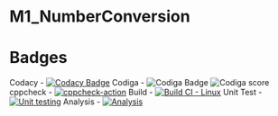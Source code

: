 # M1_NumberConversion
# Badges
 Codacy - [![Codacy Badge](https://app.codacy.com/project/badge/Grade/b44c801786244537b3b39aef3b101b1b)](https://www.codacy.com/gh/Smrutthi/M1_NumberConversion/dashboard?utm_source=github.com&amp;utm_medium=referral&amp;utm_content=Smrutthi/M1_NumberConversion&amp;utm_campaign=Badge_Grade)
Codiga - ![Codiga Badge](https://api.codiga.io/project/32209/score/svg)
          ![Codiga score](https://api.codiga.io/project/32209/status/svg)
cppcheck - [![cppcheck-action](https://github.com/Smrutthi/M1_NumberConversion/actions/workflows/cppcheck.yml/badge.svg)](https://github.com/Smrutthi/M1_NumberConversion/actions/workflows/cppcheck.yml)
Build - [![Build CI - Linux](https://github.com/Smrutthi/M1_NumberConversion/actions/workflows/c-cpp.yml/badge.svg)](https://github.com/Smrutthi/M1_NumberConversion/actions/workflows/c-cpp.yml)
Unit Test - [![Unit testing](https://github.com/Smrutthi/M1_NumberConversion/actions/workflows/unit.yml/badge.svg)](https://github.com/Smrutthi/M1_NumberConversion/actions/workflows/unit.yml)
Analysis - [![Analysis](https://github.com/Smrutthi/M1_NumberConversion/actions/workflows/Analysis.yml/badge.svg)](https://github.com/Smrutthi/M1_NumberConversion/actions/workflows/Analysis.yml)
